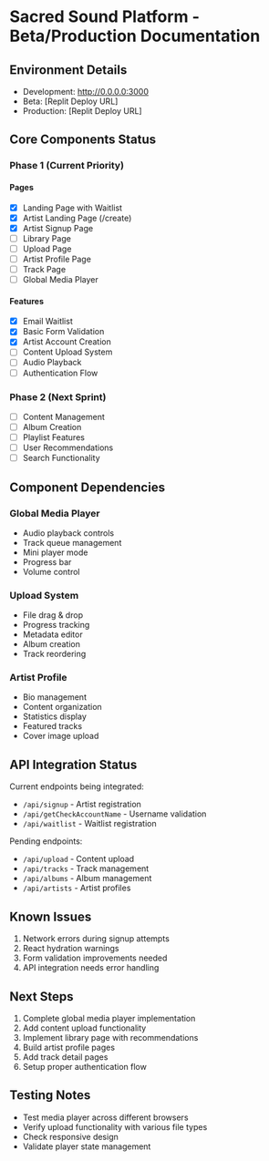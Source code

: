 
# Sacred Sound Platform - Beta/Production Documentation

## Environment Details
- Development: http://0.0.0.0:3000
- Beta: [Replit Deploy URL]
- Production: [Replit Deploy URL]

## Core Components Status

### Phase 1 (Current Priority)
#### Pages
- [x] Landing Page with Waitlist
- [x] Artist Landing Page (/create)
- [x] Artist Signup Page
- [ ] Library Page
- [ ] Upload Page
- [ ] Artist Profile Page
- [ ] Track Page
- [ ] Global Media Player

#### Features
- [x] Email Waitlist
- [x] Basic Form Validation
- [x] Artist Account Creation
- [ ] Content Upload System
- [ ] Audio Playback
- [ ] Authentication Flow

### Phase 2 (Next Sprint)
- [ ] Content Management
- [ ] Album Creation
- [ ] Playlist Features
- [ ] User Recommendations
- [ ] Search Functionality

## Component Dependencies
### Global Media Player
- Audio playback controls
- Track queue management
- Mini player mode
- Progress bar
- Volume control

### Upload System
- File drag & drop
- Progress tracking
- Metadata editor
- Album creation
- Track reordering

### Artist Profile
- Bio management
- Content organization
- Statistics display
- Featured tracks
- Cover image upload

## API Integration Status
Current endpoints being integrated:
- `/api/signup` - Artist registration
- `/api/getCheckAccountName` - Username validation
- `/api/waitlist` - Waitlist registration

Pending endpoints:
- `/api/upload` - Content upload
- `/api/tracks` - Track management
- `/api/albums` - Album management
- `/api/artists` - Artist profiles

## Known Issues
1. Network errors during signup attempts
2. React hydration warnings
3. Form validation improvements needed
4. API integration needs error handling

## Next Steps
1. Complete global media player implementation
2. Add content upload functionality
3. Implement library page with recommendations
4. Build artist profile pages
5. Add track detail pages
6. Setup proper authentication flow

## Testing Notes
- Test media player across different browsers
- Verify upload functionality with various file types
- Check responsive design
- Validate player state management
